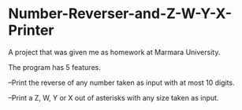 # Number-Reverser-and-Z-W-Y-X-Printer
A project that was given me as homework at Marmara University.

The program has 5 features.

  –Print the reverse of any number taken as input with at most 10 digits.

  –Print a Z, W, Y or X out of asterisks with any size taken as input.
